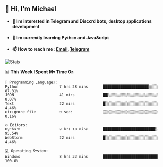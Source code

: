 ## 👋 Hi, I’m Michael
- #### 👀 I’m interested in Telegram and Discord bots, desktop applications development
- #### 🌱 I’m currently learning Python and JavaScript
- #### 📫 How to reach me : [Email](mailto:misha@kurapov.ru), [Telegram](https://t.me/mickr7)

![Stats](https://github-readme-stats.vercel.app/api?username=krpff&show_icons=true&theme=github_dark&hide_border=true&hide=issues&count_private=true&layout=compact)


<!--START_SECTION:waka-->
📊 **This Week I Spent My Time On** 

```text
💬 Programming Languages: 
Python                   7 hrs 28 mins       █████████████████████░░░░   87.31% 
JSON                     41 mins             ██░░░░░░░░░░░░░░░░░░░░░░░   8.07% 
Text                     22 mins             █░░░░░░░░░░░░░░░░░░░░░░░░   4.46% 
GitIgnore file           0 secs              ░░░░░░░░░░░░░░░░░░░░░░░░░   0.16%

🔥 Editors: 
PyCharm                  8 hrs 10 mins       ████████████████████████░   95.54% 
WebStorm                 22 mins             █░░░░░░░░░░░░░░░░░░░░░░░░   4.46%

💻 Operating System: 
Windows                  8 hrs 33 mins       █████████████████████████   100.0%

```


<!--END_SECTION:waka-->
